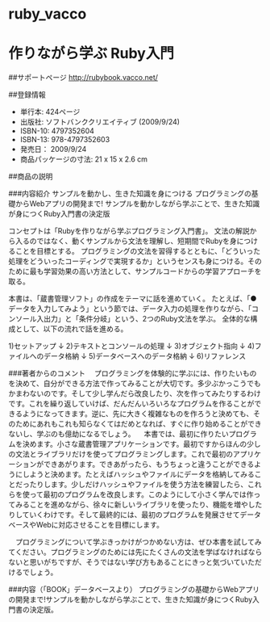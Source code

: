ruby_vacco
==========

作りながら学ぶ Ruby入門
==========

##サポートページ
http://rubybook.vacco.net/

##登録情報

+ 単行本: 424ページ
+ 出版社: ソフトバンククリエイティブ (2009/9/24)
+ ISBN-10: 4797352604
+ ISBN-13: 978-4797352603
+ 発売日： 2009/9/24
+ 商品パッケージの寸法: 21 x 15 x 2.6 cm

##商品の説明

###内容紹介
サンプルを動かし、生きた知識を身につける
プログラミングの基礎からWebアプリの開発まで!
サンプルを動かしながら学ぶことで、生きた知識が身につくRuby入門書の決定版


コンセプトは「Rubyを作りながら学ぶプログラミング入門書」。
文法の解説から入るのではなく、動くサンプルから文法を理解し、短期間でRubyを身につけることを目標とする。
プログラミングの文法を習得するとともに、「どういった処理をどういったコーディングで実現するか」というセンスも身につける。そのために最も学習効果の高い方法として、サンプルコードからの学習アプローチを取る。

本書は、「蔵書管理ソフト」の作成をテーマに話を進めていく。
たとえば、「●データを入力してみよう」という節では、データ入力の処理を作りながら、「コンソール入出力」と「条件分岐」という、2つのRuby文法を学ぶ。
全体的な構成として、以下の流れで話を進める。

1)セットアップ
↓
2)テキストとコンソールの処理
↓
3)オブジェクト指向
↓
4)ファイルへのデータ格納
↓
5)データベースへのデータ格納
↓
6)リファレンス

###著者からのコメント
　プログラミングを体験的に学ぶには、作りたいものを決めて、自分ができる方法で作ってみることが大切です。多少ぶかっこうでもかまわないのです。そして少し学んだら改良したり、次を作ってみたりするわけです。これを繰り返していけば、だんだんいろいろなプログラムを作ることができるようになってきます。逆に、先に大きく複雑なものを作ろうと決めても、そのためにあれもこれも知らなくてはだめとなれば、すぐに作り始めることができないし、学ぶのも億劫になるでしょう。
　本書では、最初に作りたいプログラムを決めます。小さな蔵書管理アプリケーションです。最初ですからほんの少しの文法とライブラリだけを使ってプログラミングします。これで最初のアプリケーションができあがります。できあがったら、もうちょっと違うことができるようにしようと決めます。たとえばハッシュやファイルにデータを格納してみることだったりします。少しだけハッシュやファイルを使う方法を練習したら、これらを使って最初のプログラムを改良します。このようにして小さく学んでは作ってみることを進めながら、徐々に新しいライブラリを使ったり、機能を増やしたりしていくわけです。そして最終的には、最初のプログラムを発展させてデータベースやWebに対応させることを目標にします。

　プログラミングについて学ぶきっかけがつかめない方は、ぜひ本書を試してみてください。プログラミングのためには先にたくさんの文法を学ばなければならないと思いがちですが、そうではない学び方もあることにきっと気づいていただけるでしょう。

###内容（「BOOK」データベースより）
プログラミングの基礎からWebアプリの開発まで!サンプルを動かしながら学ぶことで、生きた知識が身につくRuby入門書の決定版。
